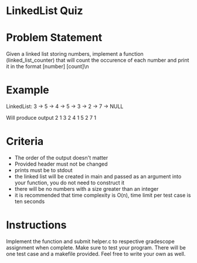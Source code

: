 # LinkedList Quiz

# Problem Statement
Given a linked list storing numbers, implement a function (linked_list_counter) that will count the occurence of each number and print it in the format [number] [count]\n
 
# Example
LinkedList: 3 -> 5 -> 4 -> 5 -> 3 -> 2 -> 7 -> NULL

Will produce output
2 1
3 2
4 1
5 2
7 1

# Criteria
- The order of the output doesn't matter
- Provided header must not be changed
- prints must be to stdout
- the linked list will be created in main and passed as an argument into your function, you do not need to construct it
- there will be no numbers with a size greater than an integer
- it is recommended that time complexity is O(n), time limit per test case is ten seconds

# Instructions
Implement the function and submit helper.c to respective gradescope assignment when complete. Make sure to test your program. There will be one test case and a makefile provided. Feel free to write your own as well.
